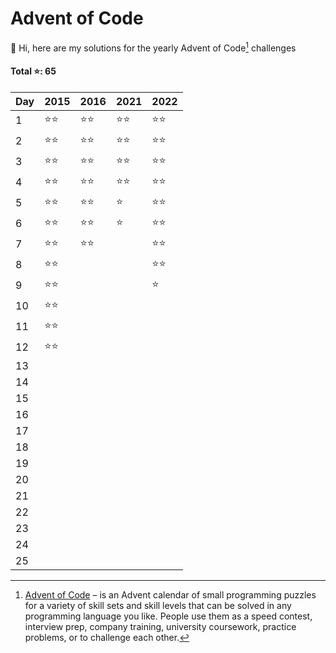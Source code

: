 # Advent of Code
👋 Hi, here are my solutions for the yearly Advent of Code[^aoc] challenges

#### Total ⭐️: 65

| Day | 2015 | 2016 | 2021 | 2022 |
| ---| ---| ---| ---| --- |
| 1 | ⭐️⭐️ | ⭐️⭐️ | ⭐️⭐️ | ⭐️⭐️ |
| 2 | ⭐️⭐️ | ⭐️⭐️ | ⭐️⭐️ | ⭐️⭐️ |
| 3 | ⭐️⭐️ | ⭐️⭐️ | ⭐️⭐️ | ⭐️⭐️ |
| 4 | ⭐️⭐️ | ⭐️⭐️ | ⭐️⭐️ | ⭐️⭐️ |
| 5 | ⭐️⭐️ | ⭐️⭐️ | ⭐️ | ⭐️⭐️ |
| 6 | ⭐️⭐️ | ⭐️⭐️ | ⭐️ | ⭐️⭐️ |
| 7 | ⭐️⭐️ | ⭐️⭐️ |  | ⭐️⭐️ |
| 8 | ⭐️⭐️ |  |  | ⭐️⭐️ |
| 9 | ⭐️⭐️ |  |  | ⭐️ |
| 10 | ⭐️⭐️ |  |  |  |
| 11 | ⭐️⭐️ |  |  |  |
| 12 | ⭐️⭐️ |  |  |  |
| 13 |  |  |  |  |
| 14 |  |  |  |  |
| 15 |  |  |  |  |
| 16 |  |  |  |  |
| 17 |  |  |  |  |
| 18 |  |  |  |  |
| 19 |  |  |  |  |
| 20 |  |  |  |  |
| 21 |  |  |  |  |
| 22 |  |  |  |  |
| 23 |  |  |  |  |
| 24 |  |  |  |  |
| 25 |  |  |  |  |

[^aoc]: [Advent of Code][aoc] – is an Advent calendar of small programming puzzles for a variety of skill sets and skill levels that can be solved in any programming language you like. People use them as a speed contest, interview prep, company training, university coursework, practice problems, or to challenge each other.

[aoc]: https://adventofcode.com
